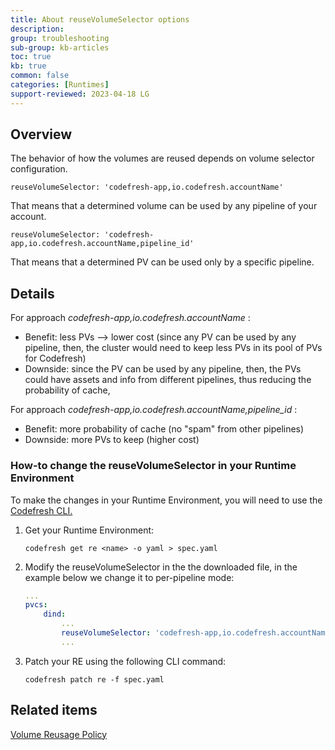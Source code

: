 ```yaml
---
title: About reuseVolumeSelector options
description: 
group: troubleshooting
sub-group: kb-articles
toc: true
kb: true
common: false
categories: [Runtimes]
support-reviewed: 2023-04-18 LG
---
```


## Overview

The behavior of how the volumes are reused depends on volume selector configuration.

`reuseVolumeSelector: 'codefresh-app,io.codefresh.accountName'`

That means that a determined volume can be used by any pipeline of your account.

`reuseVolumeSelector: 'codefresh-app,io.codefresh.accountName,pipeline_id'`

That means that a determined PV can be used only by a specific pipeline.

## Details

For approach _codefresh-app,io.codefresh.accountName_ :

* Benefit: less PVs --> lower cost (since any PV can be used by any pipeline, then, the cluster would need to keep less PVs in its pool of PVs for Codefresh)
* Downside: since the PV can be used by any pipeline, then, the PVs could have assets and info from different pipelines, thus reducing the probability of cache,

For approach _codefresh-app,io.codefresh.accountName,pipeline_id_ :

* Benefit: more probability of cache (no "spam" from other pipelines)
* Downside: more PVs to keep (higher cost)

### How-to change the reuseVolumeSelector in your Runtime Environment

To make the changes in your Runtime Environment, you will need to use the
[Codefresh CLI.](https://codefresh-io.github.io/cli/installation/)

1. Get your Runtime Environment:

    ```shell
    codefresh get re <name> -o yaml > spec.yaml
    ```

1. Modify the reuseVolumeSelector in the the downloaded file, in the example
below we change it to per-pipeline mode:

    ``` yaml
    ...  
    pvcs:  
        dind:  
            ...  
            reuseVolumeSelector: 'codefresh-app,io.codefresh.accountName, **pipeline_id** '  
            ...
    ```

1. Patch your RE using the following CLI command:  

    ```shell
    codefresh patch re -f spec.yaml
    ```

## Related items

[Volume Reusage Policy]({{site.baseurl}}/docs/installation/codefresh-runner/#volume-reuse-policy)
